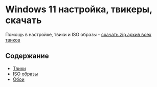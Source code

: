 # Windows 11 настройка, твикеры, скачать
Помощь в настройке, твики и ISO образы - [скачать zip архив всех твиков](https://downgit.github.io/#/home?url=https://github.com/windows11help/windows11/tree/main/%D0%A2%D0%B2%D0%B8%D0%BA%D0%B8)
## Содержание
- [Твики](https://github.com/windows11help/windows11/tree/main/%D0%A2%D0%B2%D0%B8%D0%BA%D0%B8)
- [ISO образы](https://github.com/windows11help/windows11/blob/main/ISO.md)
- [Обои](https://github.com/windows11help/windows11/tree/main/wallpaper)
